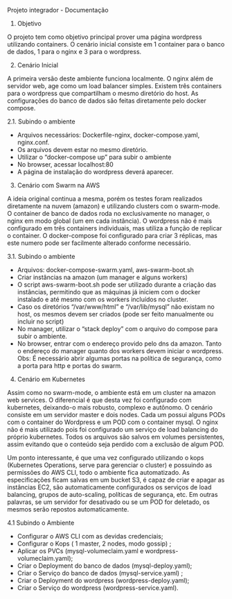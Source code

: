 Projeto integrador - Documentação 

1. Objetivo
 
O projeto tem como objetivo principal prover uma página wordpress utilizando containers. O cenário inicial consiste em 1 container para o banco de dados, 1 para o nginx e 3 para o wordpress. 

2. Cenário Inicial 

A primeira versão deste ambiente funciona localmente. O nginx além de servidor web, age como um load balancer simples. Existem três containers para o wordpress que compartilham o mesmo diretório do host. As configurações do banco de dados são feitas diretamente pelo docker compose. 

2.1. Subindo o ambiente
- Arquivos necessários: Dockerfile-nginx, docker-compose.yaml, nginx.conf.
- Os arquivos devem estar no mesmo diretório.
- Utilizar o “docker-compose up” para subir o ambiente
- No browser, acessar localhost:80
- A página de instalação do wordpress deverá aparecer. 

3. Cenário com Swarm na AWS

A ideia original continua a mesma, porém os testes foram realizados diretamente na nuvem (amazon) e utilizando clusters com o swarm-mode. O container de banco de dados roda no exclusivamente no manager, o nginx em modo global (um em cada instância). O wordpress não é mais configurado em três containers individuais, mas utiliza a função de replicar o container. O docker-compose foi configurado para criar 3 réplicas, mas este numero pode ser facilmente alterado conforme necessário.

3.1. Subindo o ambiente
- Arquivos: docker-compose-swarm.yaml, aws-swarm-boot.sh
- Criar instâncias na amazon (um manager e alguns workers)
- O script aws-swarm-boot.sh pode ser utilizado durante a criação das instâncias, permitindo que as máquinas já iniciem com o docker instalado e até mesmo com os workers incluídos no cluster. 
- Caso os diretórios “/var/www/html” e “/var/lib/mysql” não existam no host, os mesmos devem ser criados (pode ser feito manualmente ou incluir no script) 
- No manager, utilizar o “stack deploy” com o arquivo do compose para subir o ambiente.
- No browser, entrar com o endereço provido pelo dns da amazon. Tanto o endereço do manager quanto dos workers devem iniciar o wordpress. 
Obs: É necessário abrir algumas portas na política de segurança, como a porta para http e portas do swarm.


4. Cenário em Kubernetes

Assim como no swarm-mode, o ambiente está em um cluster na amazon web services. O diferencial é que desta vez foi configurado com kubernetes, deixando-o mais robusto, complexo e autônomo.
O cenário consiste em um servidor master e dois nodes. Cada um possui alguns PODs com o container do Wordpress e um POD com o container mysql. O nginx não é mais utilizado pois foi configurado um serviço de load balancing do próprio kubernetes. Todos os arquivos são salvos em volumes persistentes, assim evitando que o conteúdo seja perdido com a exclusão de algum POD.


Um ponto interessante, é que uma vez configurado utilizando o kops (Kubernetes Operations, serve para gerenciar o cluster) e possuindo as permissões do AWS CLI, todo o ambiente fica automatizado. As especificações ficam salvas em um bucket S3, é capaz de criar e apagar as instâncias EC2, são automaticamente configurados os serviços de load balancing, grupos de auto-scaling, políticas de segurança, etc. Em outras palavras, se um servidor for desativado ou se um POD for deletado, os mesmos serão repostos automaticamente. 

4.1 Subindo o Ambiente 

- Configurar o AWS CLI com as devidas credenciais;
- Configurar o Kops ( 1 master, 2 nodes, modo gossip) ;
- Aplicar os PVCs (mysql-volumeclaim.yaml e wordpress-volumeclaim.yaml);
- Criar o Deployment do banco de dados (mysql-deploy.yaml);
- Criar o Serviço do banco de dados (mysql-service.yaml) ;
- Criar o Deployment do wordpress (wordpress-deploy.yaml);
- Criar o Serviço do wordpress (wordpress-service.yaml).


